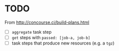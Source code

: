 TODO
====

From http://concourse.ci/build-plans.html

-	[ ] `aggregate` task step
-	[ ] `get` steps with `passed: [job-a, job-b]`
-	[ ] task steps that produce new resources (e.g. a `tgz`\)
